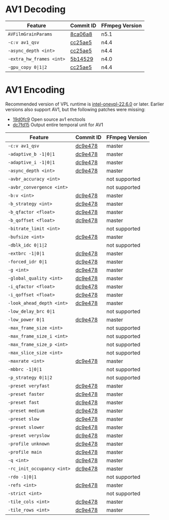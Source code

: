 # AV1 Decoding

| Feature                     | Commit ID                                                                                   | FFmpeg Version |
| --------------------------- | ------------------------------------------------------------------------------------------- | -------------- |
| `AVFilmGrainParams`         | [8ca06a8](https://github.com/FFmpeg/FFmpeg/commit/8ca06a8148db1b5e8394b2941790fcae29a84f46) | n5.1           |
| `-c:v av1_qsv`              | [cc25ae5](https://github.com/FFmpeg/FFmpeg/commit/cc25ae5d8ad2cef2dc8a21b828e89e5077b9dae3) | n4.4           |
| `-async_depth <int>`        | [cc25ae5](https://github.com/FFmpeg/FFmpeg/commit/cc25ae5d8ad2cef2dc8a21b828e89e5077b9dae3) | n4.4           |
| `-extra_hw_frames <int>`    | [5b14529](https://github.com/FFmpeg/FFmpeg/commit/5b145290df2998a9836a93eb925289c6c8b63af0) | n4.0           |
| `-gpu_copy 0\|1\|2`         | [cc25ae5](https://github.com/FFmpeg/FFmpeg/commit/cc25ae5d8ad2cef2dc8a21b828e89e5077b9dae3) | n4.4           |


# AV1 Encoding

Recommended version of VPL runtime is [intel-onevpl-22.6.0](https://github.com/oneapi-src/oneVPL-intel-gpu/releases/tag/intel-onevpl-22.6.0)
or later. Earlier versions also support AV1, but the following patches were missing:

* [19d0fc9](https://github.com/oneapi-src/oneVPL-intel-gpu/commit/19d0fc9) Open source av1 enctools
* [dc7fd15](https://github.com/oneapi-src/oneVPL-intel-gpu/commit/dc7fd15) Output entire temporal unit for AV1 

| Feature                     | Commit ID                                                                                   | FFmpeg Version |
| --------------------------- | ------------------------------------------------------------------------------------------- | -------------- |
| `-c:v av1_qsv`              | [dc9e478](https://github.com/FFmpeg/FFmpeg/commit/dc9e4789a3b504c08c8cd24e990aa692dde50bc6) | master         |
| `-adaptive_b -1\|0\|1`      | [dc9e478](https://github.com/FFmpeg/FFmpeg/commit/dc9e4789a3b504c08c8cd24e990aa692dde50bc6) | master         |
| `-adaptive_i -1\|0\|1`      | [dc9e478](https://github.com/FFmpeg/FFmpeg/commit/dc9e4789a3b504c08c8cd24e990aa692dde50bc6) | master         |
| `-async_depth <int>`        | [dc9e478](https://github.com/FFmpeg/FFmpeg/commit/dc9e4789a3b504c08c8cd24e990aa692dde50bc6) | master         |
| `-avbr_accuracy <int>`      | | not supported |
| `-avbr_convergence <int>`   | | not supported |
| `-b:v <int>`                | [dc9e478](https://github.com/FFmpeg/FFmpeg/commit/dc9e4789a3b504c08c8cd24e990aa692dde50bc6) | master         |
| `-b_strategy <int>`         | [dc9e478](https://github.com/FFmpeg/FFmpeg/commit/dc9e4789a3b504c08c8cd24e990aa692dde50bc6) | master         |
| `-b_qfactor <float>`        | [dc9e478](https://github.com/FFmpeg/FFmpeg/commit/dc9e4789a3b504c08c8cd24e990aa692dde50bc6) | master         |
| `-b_qoffset <float>`        | [dc9e478](https://github.com/FFmpeg/FFmpeg/commit/dc9e4789a3b504c08c8cd24e990aa692dde50bc6) | master         |
| `-bitrate_limit <int>`      | | not supported |
| `-bufsize <int>`            | [dc9e478](https://github.com/FFmpeg/FFmpeg/commit/dc9e4789a3b504c08c8cd24e990aa692dde50bc6) | master         |
| `-dblk_idc 0\|1\|2`         | | not supported |
| `-extbrc -1\|0\|1`          | [dc9e478](https://github.com/FFmpeg/FFmpeg/commit/dc9e4789a3b504c08c8cd24e990aa692dde50bc6) | master         |
| `-forced_idr 0\|1`          | [dc9e478](https://github.com/FFmpeg/FFmpeg/commit/dc9e4789a3b504c08c8cd24e990aa692dde50bc6) | master         |
| `-g <int>`                  | [dc9e478](https://github.com/FFmpeg/FFmpeg/commit/dc9e4789a3b504c08c8cd24e990aa692dde50bc6) | master         |
| `-global_quality <int>`     | [dc9e478](https://github.com/FFmpeg/FFmpeg/commit/dc9e4789a3b504c08c8cd24e990aa692dde50bc6) | master         |
| `-i_qfactor <float>`        | [dc9e478](https://github.com/FFmpeg/FFmpeg/commit/dc9e4789a3b504c08c8cd24e990aa692dde50bc6) | master         |
| `-i_qoffset <float>`        | [dc9e478](https://github.com/FFmpeg/FFmpeg/commit/dc9e4789a3b504c08c8cd24e990aa692dde50bc6) | master         |
| `-look_ahead_depth <int>`   | [dc9e478](https://github.com/FFmpeg/FFmpeg/commit/dc9e4789a3b504c08c8cd24e990aa692dde50bc6) | master         |
| `-low_delay_brc 0\|1`       | | not supported |
| `-low_power 0\|1`           | [dc9e478](https://github.com/FFmpeg/FFmpeg/commit/dc9e4789a3b504c08c8cd24e990aa692dde50bc6) | master         |
| `-max_frame_size <int>`     | | not supported |
| `-max_frame_size_i <int>`   | | not supported |
| `-max_frame_size_p <int>`   | | not supported |
| `-max_slice_size <int>`     | | not supported |
| `-maxrate <int>`            | [dc9e478](https://github.com/FFmpeg/FFmpeg/commit/dc9e4789a3b504c08c8cd24e990aa692dde50bc6) | master         |
| `-mbbrc -1\|0\|1`           | | not supported |
| `-p_strategy 0\|1\|2`       | | not supported |
| `-preset veryfast`          | [dc9e478](https://github.com/FFmpeg/FFmpeg/commit/dc9e4789a3b504c08c8cd24e990aa692dde50bc6) | master         |
| `-preset faster`            | [dc9e478](https://github.com/FFmpeg/FFmpeg/commit/dc9e4789a3b504c08c8cd24e990aa692dde50bc6) | master         |
| `-preset fast`              | [dc9e478](https://github.com/FFmpeg/FFmpeg/commit/dc9e4789a3b504c08c8cd24e990aa692dde50bc6) | master         |
| `-preset medium`            | [dc9e478](https://github.com/FFmpeg/FFmpeg/commit/dc9e4789a3b504c08c8cd24e990aa692dde50bc6) | master         |
| `-preset slow`              | [dc9e478](https://github.com/FFmpeg/FFmpeg/commit/dc9e4789a3b504c08c8cd24e990aa692dde50bc6) | master         |
| `-preset slower`            | [dc9e478](https://github.com/FFmpeg/FFmpeg/commit/dc9e4789a3b504c08c8cd24e990aa692dde50bc6) | master         |
| `-preset veryslow`          | [dc9e478](https://github.com/FFmpeg/FFmpeg/commit/dc9e4789a3b504c08c8cd24e990aa692dde50bc6) | master         |
| `-profile unknown`          | [dc9e478](https://github.com/FFmpeg/FFmpeg/commit/dc9e4789a3b504c08c8cd24e990aa692dde50bc6) | master         |
| `-profile main`             | [dc9e478](https://github.com/FFmpeg/FFmpeg/commit/dc9e4789a3b504c08c8cd24e990aa692dde50bc6) | master         |
| `-q <int>`                  | [dc9e478](https://github.com/FFmpeg/FFmpeg/commit/dc9e4789a3b504c08c8cd24e990aa692dde50bc6) | master         |
| `-rc_init_occupancy <int>`  | [dc9e478](https://github.com/FFmpeg/FFmpeg/commit/dc9e4789a3b504c08c8cd24e990aa692dde50bc6) | master         |
| `-rdo -1\|0\|1`             | | not supported |
| `-refs <int>`               | [dc9e478](https://github.com/FFmpeg/FFmpeg/commit/dc9e4789a3b504c08c8cd24e990aa692dde50bc6) | master         |
| `-strict <int>`             | | not supported |
| `-tile_cols <int>`          | [dc9e478](https://github.com/FFmpeg/FFmpeg/commit/dc9e4789a3b504c08c8cd24e990aa692dde50bc6) | master         |
| `-tile_rows <int>`          | [dc9e478](https://github.com/FFmpeg/FFmpeg/commit/dc9e4789a3b504c08c8cd24e990aa692dde50bc6) | master         |

